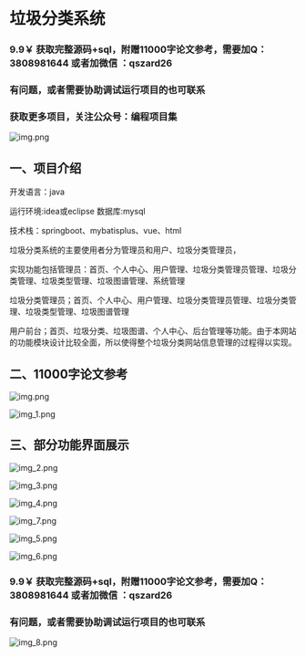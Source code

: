 # 垃圾分类系统

### 9.9￥ 获取完整源码+sql，附赠11000字论文参考，需要加Q：3808981644  或者加微信 ：qszard26
### 有问题，或者需要协助调试运行项目的也可联系
### 获取更多项目，关注公众号：编程项目集


![img.png](img.png)
## 一、项目介绍

开发语言：java

运行环境:idea或eclipse 数据库:mysql

技术栈：springboot、mybatisplus、vue、html

垃圾分类系统的主要使用者分为管理员和用户、垃圾分类管理员，

实现功能包括管理员：首页、个人中心、用户管理、垃圾分类管理员管理、垃圾分类管理、垃圾类型管理、垃圾图谱管理、系统管理

垃圾分类管理员；首页、个人中心、用户管理、垃圾分类管理员管理、垃圾分类管理、垃圾类型管理、垃圾图谱管理

用户前台；首页、垃圾分类、垃圾图谱、个人中心、后台管理等功能。由于本网站的功能模块设计比较全面，所以使得整个垃圾分类网站信息管理的过程得以实现。

## 二、11000字论文参考

![img.png](imgs/img.png)

![img_1.png](imgs/img_1.png)

## 三、部分功能界面展示

![img_2.png](imgs/img_2.png)

![img_3.png](imgs/img_3.png)

![img_4.png](imgs/img_4.png)

![img_7.png](imgs/img_7.png)

![img_5.png](imgs/img_5.png)

![img_6.png](imgs/img_6.png)

### 9.9￥ 获取完整源码+sql，附赠11000字论文参考，需要加Q：3808981644  或者加微信 ：qszard26
### 有问题，或者需要协助调试运行项目的也可联系

![img_8.png](imgs/img_8.png)
